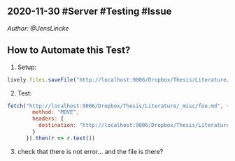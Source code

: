 ## 2020-11-30 #Server #Testing #Issue
*Author: @JensLincke*


## How to Automate this Test?

1. Setup:
```javascript
lively.files.saveFile("http://localhost:9006/Dropbox/Thesis/Literature/_misc/foo.md", "test content")
```

2. Test:
```javascript
fetch("http://localhost:9006/Dropbox/Thesis/Literature/_misc/foo.md", {
        method: "MOVE",
        headers: {
          destination: "http://localhost:9006/Dropbox/Thesis/Literature/_misc/" + encodeURI("foo―é.md")
        }
      }).then(r => r.text())
```

3. check that there is not error... and the file is there?